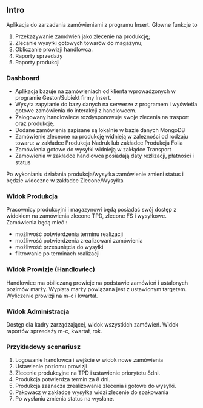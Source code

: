 ## Intro

Aplikacja do zarzadania zamówieniami z programu Insert.
Głowne funkcje to

1. Przekazywanie zamówień jako zlecenie na produkcję;
2. Zlecanie wysyłki gotowych towarów do magazynu;
3. Obliczanie prowizji handlowca.
4. Raporty sprzedaży
5. Raporty produkcji

### Dashboard

- Aplikacja bazuje na zamówieniach od klienta wprowadzonych w programie Gestor/Subiekt firmy Insert.
- Wysyła zapytanie do bazy danych na serwerze z programem i wyświetla gotowe zamówienia do interakcji z handlowcem.
- Zalogowany handlowiece rozdysponowuje swoje zlecenia na trasport oraz produkcję.
- Dodane zamówienia zapisane są lokalnie w bazie danych MongoDB
- Zamówienie zleceone na produkcję widnieją w zależności od rodzaju towaru: w zakładce Produkcja Nadruk lub zakładce Produkcja Folia
- Zamówienia gotowe do wysyłki widnieją w zakłądce Transport
- Zamówienia w zakładce handlowca posiadają daty rezlizacji, płatności i status

Po wykonianiu działania produkcja/wysyłka zamówienie zmieni status i będzie widoczne w zakładce Zlecone/Wysyłka

### Widok Produkcja

Pracownicy produkcyjni i magazynowi będą posiadać swój dostęp z widokiem na zamówienia zlecone TPD, zlecone FS i wysyłkowe.
Zamówienia będą mieć :

- możliwość potwierdzenia terminu realizacji
- możliwość potwierdzenia zrealizowani zamówienia
- możliwość przesunięcia do wysyłki
- filtrowanie po terminach realizacji

### Widok Prowizje (Handlowiec)

Handlowiec ma obiliczaną prowicje na podstawie zamówień i ustalonych pozimów marży.
Wypłata marży powiązana jest z ustawionym targetem.
Wyliczenie prowizji na m-c i kwartał.

### Widok Administracja

Dostęp dla kadry zarządzającej, widok wszystkich zamówień. Widok raportów sprzedaży m-c, kwartał, rok.

### Przykładowy scenariusz

1. Logowanie handlowca i wejście w widok nowe zamówienia
2. Ustawienie poziomu prowizji
3. Zlecenie produkcyjne na TPD i ustawienie priorytetu 8dni.
4. Produkcja potwierdza termin za 8 dni.
5. Produkcja zaznacza zrealizowanie zlecenia i gotowe do wysyłki.
6. Pakowacz w zakładce wysyłka widzi zlecenie do spakowania
7. Po wysłaniu zmienia status na wysłane.
